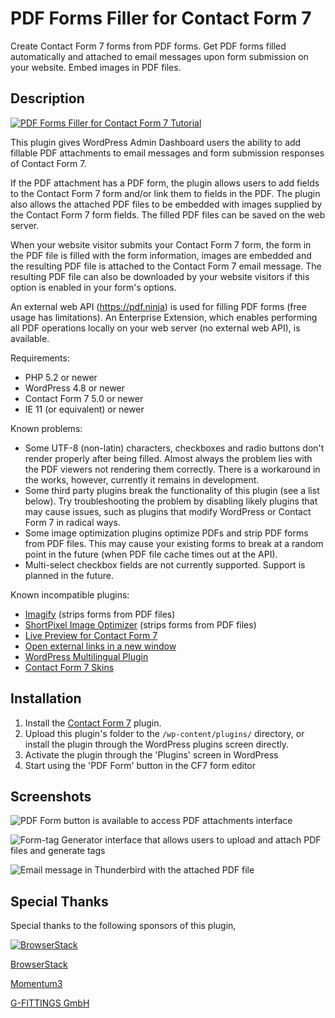 # PDF Forms Filler for Contact Form 7

Create Contact Form 7 forms from PDF forms.  Get PDF forms filled automatically and attached to email messages upon form submission on your website.  Embed images in PDF files.

## Description

[![PDF Forms Filler for Contact Form 7 Tutorial](https://img.youtube.com/vi/jy84xqnj0Zk/0.jpg)](https://www.youtube.com/watch?v=jy84xqnj0Zk "PDF Forms Filler for Contact Form 7 Tutorial")

This plugin gives WordPress Admin Dashboard users the ability to add fillable PDF attachments to email messages and form submission responses of Contact Form 7.

If the PDF attachment has a PDF form, the plugin allows users to add fields to the Contact Form 7 form and/or link them to fields in the PDF.  The plugin also allows the attached PDF files to be embedded with images supplied by the Contact Form 7 form fields.  The filled PDF files can be saved on the web server.

When your website visitor submits your Contact Form 7 form, the form in the PDF file is filled with the form information, images are embedded and the resulting PDF file is attached to the Contact Form 7 email message. The resulting PDF file can also be downloaded by your website visitors if this option is enabled in your form's options.

An external web API (https://pdf.ninja) is used for filling PDF forms (free usage has limitations).  An Enterprise Extension, which enables performing all PDF operations locally on your web server (no external web API), is available.

Requirements:
* PHP 5.2 or newer
* WordPress 4.8 or newer
* Contact Form 7 5.0 or newer
* IE 11 (or equivalent) or newer

Known problems:
* Some UTF-8 (non-latin) characters, checkboxes and radio buttons don't render properly after being filled. Almost always the problem lies with the PDF viewers not rendering them correctly. There is a workaround in the works, however, currently it remains in development.
* Some third party plugins break the functionality of this plugin (see a list below). Try troubleshooting the problem by disabling likely plugins that may cause issues, such as plugins that modify WordPress or Contact Form 7 in radical ways.
* Some image optimization plugins optimize PDFs and strip PDF forms from PDF files. This may cause your existing forms to break at a random point in the future (when PDF file cache times out at the API).
* Multi-select checkbox fields are not currently supported. Support is planned in the future.

Known incompatible plugins:
* [Imagify](https://wordpress.org/plugins/imagify/) (strips forms from PDF files)
* [ShortPixel Image Optimizer](https://wordpress.org/plugins/shortpixel-image-optimiser/) (strips forms from PDF files)
* [Live Preview for Contact Form 7](https://wordpress.org/plugins/cf7-live-preview/)
* [Open external links in a new window](https://wordpress.org/plugins/open-external-links-in-a-new-window/)
* [WordPress Multilingual Plugin](https://wpml.org/)
* [Contact Form 7 Skins](https://wordpress.org/plugins/contact-form-7-skins/)

## Installation

1. Install the [Contact Form 7](https://wordpress.org/plugins/contact-form-7) plugin.
2. Upload this plugin's folder to the `/wp-content/plugins/` directory, or install the plugin through the WordPress plugins screen directly.
3. Activate the plugin through the 'Plugins' screen in WordPress
4. Start using the 'PDF Form' button in the CF7 form editor

## Screenshots

![PDF Form button is available to access PDF attachments interface](assets/screenshot-1.png?raw=true)

![Form-tag Generator interface that allows users to upload and attach PDF files and generate tags](assets/screenshot-2.png?raw=true)

![Email message in Thunderbird with the attached PDF file](assets/screenshot-3.png?raw=true)

## Special Thanks

Special thanks to the following sponsors of this plugin,

[![BrowserStack](assets/BrowserStack.png)](https://www.browserstack.com/)

[BrowserStack](https://www.browserstack.com/)

[Momentum3](http://momentum3.biz/)

[G-FITTINGS GmbH](http://www.g-fittings.com/)

